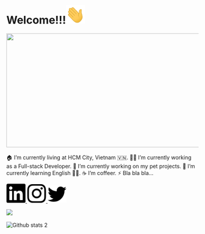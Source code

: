 <h1>Welcome!!!<img src="https://github.com/D1183-Mustafa/D1183-Mustafa/blob/main/68747470733a2f2f6d656469612e67697068792e636f6d2f6d656469612f6876524a434c467a6361737252346961377a2f67697068792e676966.gif" width="50px"></a></h1>

<img src="https://github.com/D1183-Mustafa/D1183-Mustafa/blob/main/back.gif" width="1000" height = "300">






🏠 I’m currently living at HCM City, Vietnam 🇻🇳.
👨‍💻 I’m currently working as a Full-stack Developer.
🔭 I’m currently working on my pet projects.
🌱 I’m currently learning English 🤦‍♂.
☕️ I’m coffeer.
⚡ Bla bla bla...




<a href = "https://www.linkedin.com/in/mustafa-alta%C5%9F-b49b77225/" targer = "_blank"> <img src="https://github.com/D1183-Mustafa/D1183-Mustafa/blob/main/Ekran%20g%C3%B6r%C3%BCnt%C3%BCs%C3%BC%202021-12-31%20040113.png" width="50px"></a><a href = "https://www.instagram.com/xmmuussx/" targer = "_blank"> <img src="https://github.com/D1183-Mustafa/D1183-Mustafa/blob/main/Ekran%20g%C3%B6r%C3%BCnt%C3%BCs%C3%BC%202021-12-31%20040203.png" width="50px"></a><a href = "https://twitter.com/developer_altas" targer = "_blank"> <img src="https://github.com/D1183-Mustafa/D1183-Mustafa/blob/main/Ekran%20g%C3%B6r%C3%BCnt%C3%BCs%C3%BC%202021-12-31%20040223.png" width="50px"></a>



<a href = "https://www.codewars.com/users/D1183-Mustafa" targer = "_blank"> <img src="https://www.codewars.com/users/D1183-Mustafa/badges/large" width="250px"></a>




![Github stats 2](https://github-readme-stats.vercel.app/api?username=D1183-Mustafa&show_icons=true&theme=radical)


